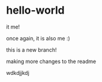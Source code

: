 # hello-world

it me!

once again, it is also me :)

this is a new branch!

making more changes to the readme

wdkdjjkdj
